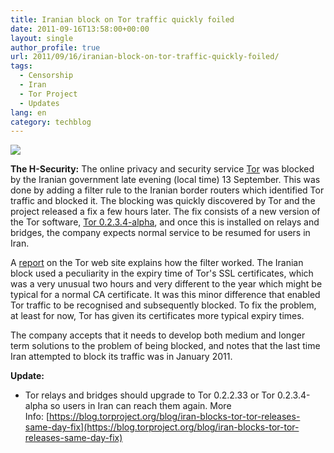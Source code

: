 ```yaml
---
title: Iranian block on Tor traffic quickly foiled
date: 2011-09-16T13:58:00+00:00
layout: single
author_profile: true
url: 2011/09/16/iranian-block-on-tor-traffic-quickly-foiled/
tags:
  - Censorship
  - Iran
  - Tor Project
  - Updates
lang: en
category: techblog
---
```

[![](http://4.bp.blogspot.com/-jZU7fXtdOi0/TnNOpyrNktI/AAAAAAAAECI/2HuwYeqtLLg/s1600/Tor_Logo200.png)](http://4.bp.blogspot.com/-jZU7fXtdOi0/TnNOpyrNktI/AAAAAAAAECI/2HuwYeqtLLg/s1600/Tor_Logo200.png)

**The H-Security:** The online privacy and security service [Tor](https://www.torproject.org/index.html.en) was blocked by the Iranian government late evening (local time) 13 September. This was done by adding a filter rule to the Iranian border routers which identified Tor traffic and blocked it. The blocking was quickly discovered by Tor and the project released a fix a few hours later. The fix consists of a new version of the Tor software, [Tor 0.2.3.4-alpha](http://archives.seul.org/tor/talk/Sep-2011/msg00187.html), and once this is installed on relays and bridges, the company expects normal service to be resumed for users in Iran.

A [report](https://blog.torproject.org/blog/iran-blocks-tor-tor-releases-same-day-fix) on the Tor web site explains how the filter worked. The Iranian block used a peculiarity in the expiry time of Tor's SSL certificates, which was a very unusual two hours and very different to the year which might be typical for a normal CA certificate. It was this minor difference that enabled Tor traffic to be recognised and subsequently blocked. To fix the problem, at least for now, Tor has given its certificates more typical expiry times.

The company accepts that it needs to develop both medium and longer term solutions to the problem of being blocked, and notes that the last time Iran attempted to block its traffic was in January 2011.

**Update:**

*   Tor relays and bridges should upgrade to Tor 0.2.2.33 or Tor 0.2.3.4-alpha so users in Iran can reach them again. More Info: [https://blog.torproject.org/blog/iran-blocks-tor-tor-releases-same-day-fix](https://blog.torproject.org/blog/iran-blocks-tor-tor-releases-same-day-fix)
